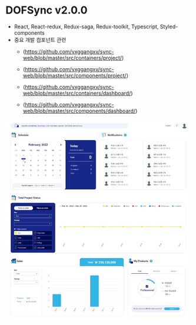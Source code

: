# DOFSync v2.0.0

- React, React-redux, Redux-saga, Redux-toolkit, Typescript, Styled-components
- 중요 개발 컴포넌트 관련
    - (https://github.com/vxggangxv/sync-web/blob/master/src/containers/project/)
    - (https://github.com/vxggangxv/sync-web/blob/master/src/components/project/)

    - (https://github.com/vxggangxv/sync-web/blob/master/src/containers/dashboard/)
    - (https://github.com/vxggangxv/sync-web/blob/master/src/components/dashboard/)
<img src="https://raw.githubusercontent.com/vxggangxv/portfolio-react/master/public/img/portfolio/sync-web/sync_dashboard.jpg" />
